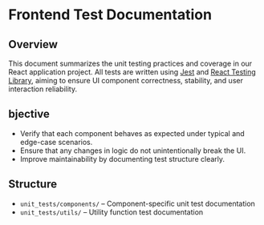 # Frontend Test Documentation

## Overview

This document summarizes the unit testing practices and coverage in our React application project. All tests are written using [Jest](https://jestjs.io/) and [React Testing Library](https://testing-library.com/), aiming to ensure UI component correctness, stability, and user interaction reliability.

## bjective

- Verify that each component behaves as expected under typical and edge-case scenarios.
- Ensure that any changes in logic do not unintentionally break the UI.
- Improve maintainability by documenting test structure clearly.

## Structure

- `unit_tests/components/` – Component-specific unit test documentation
- `unit_tests/utils/` – Utility function test documentation